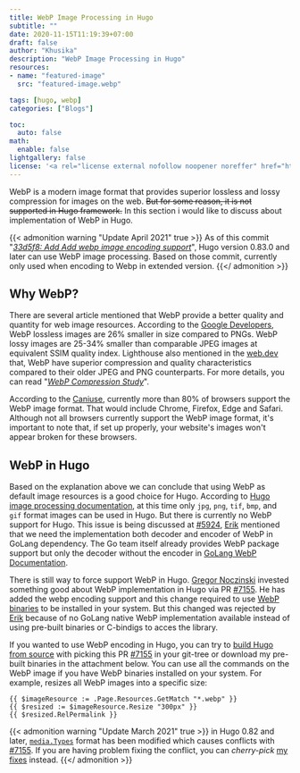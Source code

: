 ```yaml
---
title: WebP Image Processing in Hugo
subtitle: ""
date: 2020-11-15T11:19:39+07:00
draft: false
author: "Khusika"
description: "WebP Image Processing in Hugo"
resources:
- name: "featured-image"
  src: "featured-image.webp"

tags: [hugo, webp]
categories: ["Blogs"]

toc:
  auto: false
math:
  enable: false
lightgallery: false
license: '<a rel="license external nofollow noopener noreffer" href="https://creativecommons.org/licenses/by-nc/4.0/" target="_blank">CC BY-NC 4.0</a>'
---
```

WebP is a modern image format that provides superior lossless and lossy compression for images on the web. ~~But for some reason, it is not supported in Hugo framework.~~ In this section i would like to discuss about implementation of WebP in Hugo.
<!--more-->

{{< admonition warning "Update April 2021" true >}}
As of this commit "[_33d5f8: Add Add webp image encoding support_](https://github.com/gohugoio/hugo/commits/33d5f805923eb50dfb309d024f6555c59a339846)", Hugo version 0.83.0 and later can use WebP image processing. Based on those commit, currently only used when encoding to Webp in extended version.
{{</ admonition >}}

## Why WebP?
There are several article mentioned that WebP provide a better quality and quantity for web image resources. According to the [Google Developers](https://developers.google.com/speed/webp), WebP lossless images are 26% smaller in size compared to PNGs. WebP lossy images are 25-34% smaller than comparable JPEG images at equivalent SSIM quality index. Lighthouse also mentioned in the [web.dev](https://web.dev/uses-webp-images/?utm_source=lighthouse&utm_medium=unknown) that, WebP have superior compression and quality characteristics compared to their older JPEG and PNG counterparts. For more details, you can read "_[WebP Compression Study](https://developers.google.com/speed/webp/docs/webp_study)_".

According to the [Caniuse](https://caniuse.com/?search=webp), currently more than 80% of browsers support the WebP image format. That would include Chrome, Firefox, Edge and Safari. Although not all browsers currently support the WebP image format, it's important to note that, if set up properly, your website's images won't appear broken for these browsers.

## WebP in Hugo
Based on the explanation above we can conclude that using WebP as default image resources is a good choice for Hugo. According to [ Hugo image processing documentation](https://gohugo.io/content-management/image-processing/#target-format), at this time only `jpg`, `png`, `tif`, `bmp`, and `gif` format images can be used in Hugo. But there is currently no WebP support for Hugo. This issue is being discussed at [#5924](https://github.com/gohugoio/hugo/issues/5924), [Erik](https://github.com/bep) mentioned that we need the implementation both decoder and encoder of WebP in GoLang dependency. The Go team itself already provides WebP package support but only the decoder without the encoder in [GoLang WebP Documentation](https://pkg.go.dev/golang.org/x/image/webp).

There is still way to force support WebP in Hugo. [Gregor Noczinski](https://github.com/blaubaer) invested something good about WebP implementation in Hugo via PR [#7155](https://github.com/gohugoio/hugo/pull/7155). He has added the webp encoding support and this change required to use [WebP binaries](https://developers.google.com/speed/webp/download) to be installed in your system. But this changed was rejected by [Erik](https://github.com/bep) because of no GoLang native WebP implementation available instead of using pre-built binaries or C-bindigs to acces the library.

If you wanted to use WebP encoding in Hugo, you can try to [build Hugo from source](https://gohugo.io/getting-started/installing/#source) with picking this PR [#7155](https://github.com/gohugoio/hugo/pull/7155) in your git-tree or download my pre-built binaries in the attachment below. You can use all the commands on the WebP image if you have WebP binaries installed on your system. For example, resizes all WebP images into a specific size:

```Code
{{ $imageResource := .Page.Resources.GetMatch "*.webp" }}
{{ $resized := $imageResource.Resize "300px" }}
{{ $resized.RelPermalink }}
```

{{< admonition warning "Update March 2021" true >}}
in Hugo 0.82 and later, [`media.Types`](https://github.com/gohugoio/hugo/commit/ba1d0051b44fdd242b20899e195e37ab26501516) format has been modified which causes conflicts with [#7155](https://github.com/gohugoio/hugo/pull/7155). If you are having problem fixing the conflict, you can _cherry-pick_ [my fixes](https://github.com/khusika/hugo/commit/8a70de266c3be92bf0ef07f674ca60e4895e352f) instead.
{{</ admonition >}}